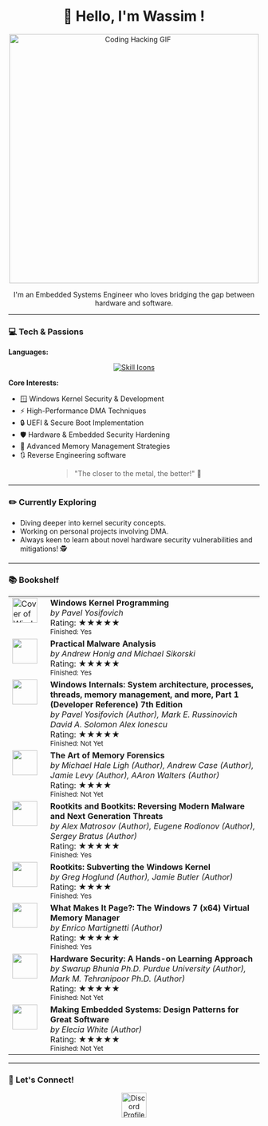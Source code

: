 <div style="text-align: center;">
    <h1>👋 Hello, I'm Wassim !</h1>
</div>

<p style="text-align: center;">
    <img src="https://media0.giphy.com/media/v1.Y2lkPTc5MGI3NjExcWhzMzQ2eHNsOGRqOTl1OWRuaWs4bXlzcTB6NWg3bXhtMjhsd29kZiZlcD12MV9pbnRlcm5hbF9naWZfYnlfaWQmY3Q9Zw/6OrCT1jVbonHG/giphy.gif" width="500" alt="Coding Hacking GIF">
</p>
<p style="text-align: center;">
    I'm an Embedded Systems Engineer who loves bridging the gap between hardware and software.
</p>

<hr> <h3>💻 Tech & Passions</h3>

<strong>Languages:</strong> <p style="text-align: center;">
    <a href="https://skillicons.dev">
        <img src="https://skillicons.dev/icons?i=git,c,cpp,rust,Zig,py,vscode,visualstudio,latex" alt="Skill Icons" />
    </a>
</p>

<strong>Core Interests:</strong> <ul>
    <li>🪟 Windows Kernel Security & Development</li>
    <li>⚡ High-Performance DMA Techniques</li>
    <li>🔒 UEFI & Secure Boot Implementation</li>
    <li>🛡️ Hardware & Embedded Security Hardening</li>
    <li>🧠 Advanced Memory Management Strategies</li>
    <li>🔃 Reverse Engineering software</li>
</ul>
<blockquote style="text-align: center; margin-left: auto; margin-right: auto; width: fit-content;"> <p>"The closer to the metal, the better!" 🤘</p>
</blockquote>

<hr> <h3>✏️ Currently Exploring</h3>

<ul>
    <li>Diving deeper into kernel security concepts.  <li>Working on personal projects involving DMA.  <li>Always keen to learn about novel hardware security vulnerabilities and mitigations! 🕵️</li>
</ul>

<hr> <h3>📚 Bookshelf</h3>

<table>
    <tr>
        <td style="width: 60px; vertical-align: top;">
            <a href="https://www.amazon.com/Windows-Kernel-Programming-Pavel-Yosifovich/dp/1977593372">
                <img src="https://encrypted-tbn1.gstatic.com/images?q=tbn:ANd9GcQ6tqb9hxT8iNWR4bqH_nkawszDfpb77e8hy2OvUgb3DWSAYNZx" alt="Cover of Windows Kernel Programming" width="50">
            </a>
        </td>
        <td style="vertical-align: top;">
            <strong>Windows Kernel Programming</strong><br>
            <em>by Pavel Yosifovich</em><br>
            Rating: ★★★★★<br>
            <small>Finished: Yes</small> </td>
    </tr>
     <tr>
        <td style="width: 60px; vertical-align: top;">
            <a href="https://www.amazon.com/Practical-Malware-Analysis-Hands-Dissecting/dp/1593272901">
                <img src="https://encrypted-tbn0.gstatic.com/images?q=tbn:ANd9GcTTfg2iwMVhHTV4_3jwsky_4hiMSOE-E_RiRg&s" width="50">
            </a>
        </td>
        <td style="vertical-align: top;">
            <strong>Practical Malware Analysis</strong><br>
            <em>by Andrew Honig and Michael Sikorski</em><br>
            Rating: ★★★★★<br>
            <small>Finished: Yes</small> </td>
    </tr>
     <tr>
        <td style="width: 60px; vertical-align: top;">
            <a href="https://www.amazon.com/Windows-Internals-Part-architecture-management/dp/0735684189">
                <img src="https://www.microsoftpressstore.com/ShowCover.aspx?isbn=9780735684188" width="50">
            </a>
        </td>
        <td style="vertical-align: top;">
            <strong>Windows Internals: System architecture, processes, threads, memory management, and more, Part 1 (Developer Reference) 7th Edition</strong><br>
            <em>by Pavel Yosifovich (Author), Mark E. Russinovich David A. Solomon Alex Ionescu</em><br>
            Rating: ★★★★★<br>
            <small>Finished: Not Yet</small> </td>
    </tr>
     <tr>
        <td style="width: 60px; vertical-align: top;">
            <a href="https:https://www.amazon.com/Art-Memory-Forensics-Detecting-Malware/dp/1118825098">
                <img src="https://encrypted-tbn0.gstatic.com/images?q=tbn:ANd9GcSCfp1NAUwz83cTjXmW112xjADFEJ6-DyHhsA&s" width="50">
            </a>
        </td>
        <td style="vertical-align: top;">
            <strong>The Art of Memory Forensics</strong><br>
            <em>by Michael Hale Ligh (Author), Andrew Case (Author), Jamie Levy (Author), AAron Walters (Author)</em><br>
            Rating: ★★★★<br>
            <small>Finished: Not Yet</small> </td>
    </tr>
      <tr>
        <td style="width: 60px; vertical-align: top;">
            <a href="https://www.amazon.com/Rootkits-Bootkits-Reversing-Malware-Generation/dp/1593277164">
                <img src="https://m.media-amazon.com/images/I/81syTKh3nwL.jpg" width="50">
            </a>
        </td>
        <td style="vertical-align: top;">
            <strong>Rootkits and Bootkits: Reversing Modern Malware and Next Generation Threats</strong><br>
            <em>by Alex Matrosov (Author), Eugene Rodionov (Author), Sergey Bratus (Author)</em><br>
            Rating: ★★★★★<br>
            <small>Finished: Yes</small> </td>
    </tr>
        <tr>
        <td style="width: 60px; vertical-align: top;">
            <a href="https://www.amazon.com/Rootkits-Bootkits-Reversing-Malware-Generation/dp/1593277164">
                <img src="https://m.media-amazon.com/images/I/8113il6vaRL.jpg" width="50">
            </a>
        </td>
        <td style="vertical-align: top;">
            <strong>Rootkits: Subverting the Windows Kernel</strong><br>
            <em>by Greg Hoglund (Author), Jamie Butler (Author)</em><br>
            Rating: ★★★★<br>
            <small>Finished: Yes</small> </td>
    </tr>
     <tr>
        <td style="width: 60px; vertical-align: top;">
            <a href="https://www.amazon.com/What-Makes-Page-Windows-Virtual/dp/1479114294">
                <img src="https://images-na.ssl-images-amazon.com/images/S/compressed.photo.goodreads.com/books/1355135758i/15951196.jpg" width="50">
            </a>
        </td>
        <td style="vertical-align: top;">
            <strong>What Makes It Page?: The Windows 7 (x64) Virtual Memory Manager</strong><br>
            <em>by Enrico Martignetti (Author)</em><br>
            Rating: ★★★★★<br>
            <small>Finished: Yes</small> </td>
    </tr>
     <tr>
        <td style="width: 60px; vertical-align: top;">
            <a href="https://www.amazon.com/Hardware-Security-Hands-Learning-Approach/dp/0128124776">
                <img src="https://m.media-amazon.com/images/I/71sUhL4-UzL.jpg" width="50">
            </a>
        </td>
        <td style="vertical-align: top;">
            <strong>Hardware Security: A Hands-on Learning Approach</strong><br>
            <em>by Swarup Bhunia Ph.D. Purdue University (Author), Mark M. Tehranipoor Ph.D. (Author)</em><br>
            Rating: ★★★★★<br>
            <small>Finished: Not Yet</small> </td>
    </tr>
     <tr>
        <td style="width: 60px; vertical-align: top;">
            <a href="https://www.amazon.com/Making-Embedded-Systems-Patterns-Software/dp/1449302149">
                <img src="https://m.media-amazon.com/images/I/71i51ZCft1L._AC_UF1000,1000_QL80_.jpg" width="50">
            </a>
        </td>
        <td style="vertical-align: top;">
            <strong>Making Embedded Systems: Design Patterns for Great Software</strong><br>
            <em>by Elecia White (Author)</em><br>
            Rating: ★★★★★<br>
            <small>Finished: Not Yet</small> </td>
    </tr>
    </table>

<hr> <h3>🤝 Let's Connect!</h3>

<p style="text-align: center;"> <a href="https://discordapp.com/users/450603582987960320" target="_blank"> <img src="https://user-images.githubusercontent.com/88904952/234982627-019fd336-6248-453c-9b05-97c13fd1d207.png" alt="Discord Profile" height="50" width="50" style="vertical-align: middle;"> </a>
</p>


